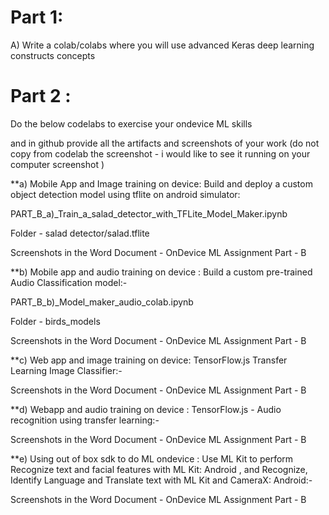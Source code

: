 # Part 1: 

A) Write a colab/colabs where you will use advanced Keras deep learning constructs concepts





# Part 2 : 

Do the below codelabs to exercise your ondevice ML skills

and in github provide all the artifacts and screenshots of your work (do not copy from codelab the screenshot - i would like to see it running on your computer screenshot )

**a) Mobile App and Image training on device: Build and deploy a custom object detection model using tflite on android simulator:

PART_B_a)_Train_a_salad_detector_with_TFLite_Model_Maker.ipynb

Folder - salad detector/salad.tflite

Screenshots in the Word Document - OnDevice ML Assignment Part - B

**b) Mobile app and audio training on device : Build a custom pre-trained Audio Classification model:-

PART_B_b)_Model_maker_audio_colab.ipynb

Folder - birds_models

Screenshots in the Word Document - OnDevice ML Assignment Part - B

**c) Web app and image training on device: TensorFlow.js Transfer Learning Image Classifier:-

Screenshots in the Word Document - OnDevice ML Assignment Part - B

**d) Webapp and audio training on device : TensorFlow.js - Audio recognition using transfer learning:-

Screenshots in the Word Document - OnDevice ML Assignment Part - B

**e) Using out of box sdk to do ML ondevice : Use ML Kit to perform Recognize text and facial features with ML Kit: Android , and Recognize, Identify Language and Translate text with ML Kit and CameraX: Android:-

Screenshots in the Word Document - OnDevice ML Assignment Part - B

